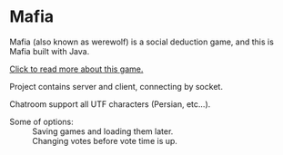 # Mafia
Mafia (also known as werewolf) is a social deduction game, and this is Mafia built with Java.
 
[Click to read more about this game.](https://en.wikipedia.org/wiki/Mafia_(party_game))


Project contains server and client, connecting by socket.




   
   
   
   
   Chatroom support all UTF characters (Persian, etc...).
   
   
<dl>
  <dt>Some of options:</dt>
  <dd>Saving games and loading them later.</dd>
  <dd>Changing votes before vote time is up.</dd>
</dl>
